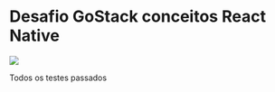 # Desafio GoStack conceitos React Native

![](https://i.imgur.com/lBh9P86.png)

Todos os testes passados
